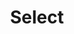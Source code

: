 ---
layout: pattern
categories: [patterns, select]
title: Select
type: [sub-nav-item]
permalink: /patterns/select/
overview: Lorem ipsum dolor sit amet, consectetur adipiscing elit, sed do eiusmod tempor incididunt ut labore et dolore magna aliqua. Interdum velit euismod in pellentesque. 
description: |
    
usa-link: "https://designsystem.digital.gov/components/select/"
specification: |
#spec:
dropdown-title: Dropdown label
dropdown-default: '- Select -'
list:
 - value: Option A
 - value: Option B
 - value: Option C

### Paths to view design and code... 
## designimg: can be used to show an image of the design until a coded version can be created. The htmlpath & csspath should be located in the pattens folder. Read more about creating coded components in /docs/creating-patterns 
# designimg: 

htmlpath: patterns/select/select.md
csspath: patterns/select/index.scss
---